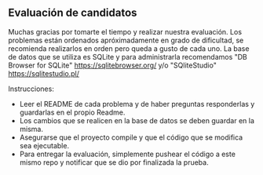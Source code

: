 Evaluación de candidatos
------------------------

Muchas gracias por tomarte el tiempo y realizar nuestra evaluación.
Los problemas están ordenados apróximadamente en grado de dificultad, se recomienda realizarlos en orden pero queda a gusto de cada uno.
La base de datos que se utiliza es SQLite y para administrarla recomendamos "DB Browser for SQLite" https://sqlitebrowser.org/ y/o "SQliteStudio" https://sqlitestudio.pl/

Instrucciones:
- Leer el README de cada problema y de haber preguntas responderlas y guardarlas en el propio Readme.
- Los cambios que se realicen en la base de datos se deben guardar en la misma.
- Asegurarse que el proyecto compile y que el código que se modifica sea ejecutable.
- Para entregar la evaluación, simplemente pushear el código a este mismo repo y notificar que se dio por finalizada la prueba.

